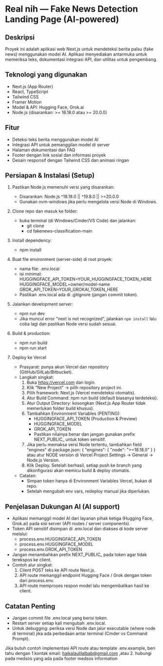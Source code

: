 # Real nih — Fake News Detection Landing Page (AI-powered)

## Deskripsi
Proyek ini adalah aplikasi web Next.js untuk mendeteksi berita palsu (fake news) menggunakan model AI. Aplikasi menyediakan antarmuka untuk memeriksa teks, dokumentasi integrasi API, dan utilitas untuk pengembang.

## Teknologi yang digunakan
- Next.js (App Router)
- React, TypeScript
- Tailwind CSS
- Framer Motion
- Model & API: Hugging Face, Grok.ai
- Node.js (disarankan: >= 18.18.0 atau >= 20.0.0)

## Fitur
- Deteksi teks berita menggunakan model AI
- Integrasi API untuk pemanggilan model di server
- Halaman dokumentasi dan FAQ
- Footer dengan link sosial dan informasi proyek
- Desain responsif dengan Tailwind CSS dan animasi ringan

## Persiapan & Instalasi (Setup)
1. Pastikan Node.js memenuhi versi yang disarankan:
   - Disarankan: Node.js ^18.18.0 || ^19.8.0 || >=20.0.0
   - Gunakan nvm-windows jika perlu mengelola versi Node di Windows.

2. Clone repo dan masuk ke folder:
   - buka terminal (di Windows/Cmder/VS Code) dan jalankan:
     - git clone <repo-url>
     - cd fakenews-classification-main

3. Install dependency:
   - npm install

4. Buat file environment (server-side) di root proyek:
   - nama file: .env.local
   - isi minimal:
     HUGGINGFACE_API_TOKEN=YOUR_HUGGINGFACE_TOKEN_HERE
     HUGGINGFACE_MODEL=owner/model-name
     GROK_API_TOKEN=YOUR_GROKAI_TOKEN_HERE
   - Pastikan .env.local ada di .gitignore (jangan commit token).

5. Jalankan development server:
   - npm run dev
   - Jika muncul error "next is not recognized", jalankan `npm install` lalu coba lagi dan pastikan Node versi sudah sesuai.

6. Build & production:
   - npm run build
   - npm run start

7. Deploy ke Vercel
   - Prasyarat: punya akun Vercel dan repository (GitHub/GitLab/Bitbucket).
   - Langkah singkat:
     1. Buka https://vercel.com dan login.
     2. Klik "New Project" → pilih repository project ini.
     3. Pilih framework: Next.js (Vercel mendeteksi otomatis).
     4. Atur Build Command: npm run build (default biasanya terdeteksi).
     5. Atur Output Directory: kosongkan (Next.js App Router tidak memerlukan folder build khusus).
     6. Tambahkan Environment Variables (PENTING):
        - HUGGINGFACE_API_TOKEN (Production & Preview)
        - HUGGINGFACE_MODEL
        - GROK_API_TOKEN
        - Pastikan nilainya benar dan jangan gunakan prefix NEXT_PUBLIC_ untuk token sensitif.
     7. Jika perlu memaksa versi Node tertentu, tambahkan field "engines" di package.json:
        {
          "engines": { "node": ">=18.18.0" }
        }
        atau atur NODE version di Vercel Project Settings → General → Node.js Version.
     8. Klik Deploy. Setelah berhasil, setiap push ke branch yang dikonfigurasi akan memicu build & deploy otomatis.
   - Catatan:
     - Simpan token hanya di Environment Variables Vercel, bukan di repo.
     - Setelah mengubah env vars, redeploy manual jika diperlukan.

## Penjelasan Dukungan AI (AI support)
- Aplikasi memanggil model AI dari layanan pihak ketiga (Hugging Face, Grok.ai) pada sisi server (API routes / server components).
- Token API sensitif disimpan di .env.local dan diakses di kode server melalui:
  - process.env.HUGGINGFACE_API_TOKEN
  - process.env.HUGGINGFACE_MODEL
  - process.env.GROK_API_TOKEN
- Jangan menambahkan prefix NEXT_PUBLIC_ pada token agar tidak terekspos ke client.
- Contoh alur singkat:
  1. Client POST teks ke API route Next.js.
  2. API route memanggil endpoint Hugging Face / Grok dengan token dari process.env.
  3. API route memproses respon model lalu mengembalikan hasil ke client.

## Catatan Penting
- Jangan commit file .env.local yang berisi token.
- Restart server setiap kali mengubah .env.local.
- Untuk debugging: periksa versi Node dan jalur executable (where node di terminal) jika ada perbedaan antar terminal (Cmder vs Command Prompt).

Jika butuh contoh implementasi API route atau template .env.example, 
beri tahu dengan 
1.kontak email: haikalaulilalbab@gmail.com ,atau
2. hubungi pada medsos yang ada pada footer medsos information
